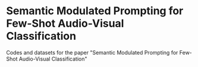 # Semantic Modulated Prompting for Few-Shot Audio-Visual Classification
Codes and datasets for the paper "Semantic Modulated Prompting for Few-Shot Audio-Visual Classification"
